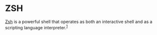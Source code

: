 # ZSH
[Zsh][zsh] is a powerful shell that operates as both an interactive shell and as a scripting language interpreter.<sup>[1][zsh-desc]</sup>

[zsh]: https://wiki.archlinux.org/title/Zsh
[zsh-desc]: https://wiki.archlinux.org/title/Zsh
